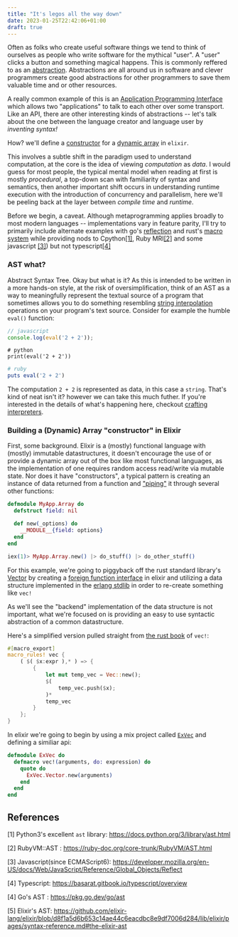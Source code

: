 ```yaml
---
title: "It's legos all the way down"
date: 2023-01-25T22:42:06+01:00
draft: true
---
```


Often as folks who create useful software things we tend to think of ourselves as people who write software for the mythical "user". A "user" clicks a button and
something magical happens. This is commonly reffered to as an [abstraction](https://en.wikipedia.org/wiki/Abstraction_(computer_science)).
Abstractions are all around us in software and clever programmers create good abstractions for other programmers to save them valuable time and or other resources.

A really common example of this is an [Application Programming Interface](https://en.wikipedia.org/wiki/API) which allows two "applications" to talk to each other over
some transport. Like an API, there are other interesting kinds of abstractions -- let's talk about the one between the language creator and language user by _inventing
syntax!_

How? we'll define a [constructor](https://en.wikipedia.org/wiki/Constructor_(object-oriented_programming)) for a [dynamic array](https://en.wikipedia.org/wiki/Dynamic_array) in `elixir`.

This involves a subtle shift in the paradigm used to understand computation, at the core is the idea of viewing _computation_ as _data_. I would guess for most people,
the typical mental model when reading at first is mostly _procedural_, a top-down scan with familiarity of syntax and semantics, then another important shift occurs in
understanding runtime execution with the introduction of concurrency and parallelism, here we'll be peeling back at the layer between _compile time_ and _runtime_.

Before we begin, a caveat. Although metaprogramming applies broadly to most modern languages -- implementations vary in feature parity, I'll try to primarily include alternate examples with go's [reflection](https://go.dev/blog/laws-of-reflection) and rust's [macro system](https://doc.rust-lang.org/book/ch19-06-macros.html) while providing nods to Cpython[[1]](#references), Ruby MRI[[2]](#references) and some javascript [[3]](#references)) but not typescript[[4]](#references)

### AST what?

Abstract Syntax Tree. Okay but what is it? As this is intended to be written in a more hands-on style, at the risk
of oversimplification, think of an AST as a way to meaningfully represent the textual source of a program that sometimes allows you to do something resembling [string interpolation](https://en.wikipedia.org/wiki/String_interpolation) operations on your program's text source. Consider for example the humble `eval()` function:

```javascript
// javascript
console.log(eval('2 + 2'));
```

```python3
# python
print(eval('2 + 2'))
```

```ruby
# ruby
puts eval('2 + 2')
```

The computation `2 + 2` is represented as data, in this case a `string`. That's kind of neat isn't it? however we can take this much futher.
If you're interested in the details of what's happening here, checkout [crafting interpreters](https://craftinginterpreters.com/).

### Building a (Dynamic) Array "constructor" in Elixir

First, some background. Elixir is a (mostly) functional language with (mostly) immutable datastructures, it doesn't encourage the use of
or provide a dynamic array out of the box like most functional languages, as the implementation of one
requires random access read/write via mutable state. Nor does it have "constructors", a typical pattern is creating an instance of data returned from 
a function and ["piping"](https://elixirschool.com/en/lessons/basics/pipe_operator) it through several other functions:
```elixir
defmodule MyApp.Array do
  defstruct field: nil

  def new(_options) do
    __MODULE__{field: options}
  end
end

iex(1)> MyApp.Array.new() |> do_stuff() |> do_other_stuff()
```

For this example, we're going to piggyback off the rust standard library's [Vector](https://doc.rust-lang.org/std/vec/struct.Vec.html) by
creating a [foreign function interface](https://en.wikipedia.org/wiki/Foreign_function_interface) in elixir and utilizing a data structure implemented in the [erlang stdlib](https://www.erlang.org/doc/man/array.html) in order to re-create something like `vec!`

As we'll see the "backend" implementation of the data structure is not important, what we're focused on is providing an easy to use syntactic abstraction
of a common datastructure.

Here's a simplified version pulled straight from [the rust book](https://doc.rust-lang.org/book/ch19-06-macros.html) of `vec!`:

```rust
#[macro_export]
macro_rules! vec {
    ( $( $x:expr ),* ) => {
        {
            let mut temp_vec = Vec::new();
            $(
                temp_vec.push($x);
            )*
            temp_vec
        }
    };
}
```

In elixir we're going to begin by using a mix project called [`ExVec`](https://github.com/hailelagi/ex_vec) and defining a similiar api:

```elixir
defmodule ExVec do
  defmacro vec!(arguments, do: expression) do
    quote do
      ExVec.Vector.new(arguments)
    end
  end
end
```

## References

[1] Python3's excellent `ast` library: <https://docs.python.org/3/library/ast.html>

[2] RubyVM::AST : <https://ruby-doc.org/core-trunk/RubyVM/AST.html>

[3] Javascript(since ECMAScript6): <https://developer.mozilla.org/en-US/docs/Web/JavaScript/Reference/Global_Objects/Reflect>

[4] Typescript: <https://basarat.gitbook.io/typescript/overview>

[4] Go's AST : <https://pkg.go.dev/go/ast>

[5] Elixir's AST: <https://github.com/elixir-lang/elixir/blob/d8f1a5d6b653c14ae44c6eacdbc8e9df7006d284/lib/elixir/pages/syntax-reference.md#the-elixir-ast>
